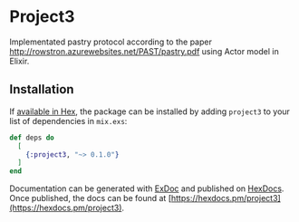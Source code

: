 # Project3

Implementated pastry protocol according to the paper http://rowstron.azurewebsites.net/PAST/pastry.pdf using Actor model in Elixir.

## Installation

If [available in Hex](https://hex.pm/docs/publish), the package can be installed
by adding `project3` to your list of dependencies in `mix.exs`:

```elixir
def deps do
  [
    {:project3, "~> 0.1.0"}
  ]
end
```

Documentation can be generated with [ExDoc](https://github.com/elixir-lang/ex_doc)
and published on [HexDocs](https://hexdocs.pm). Once published, the docs can
be found at [https://hexdocs.pm/project3](https://hexdocs.pm/project3).

